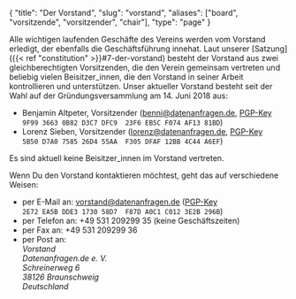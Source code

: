{
    "title": "Der Vorstand",
    "slug": "vorstand",
    "aliases": ["board", "vorsitzende", "vorsitzender", "chair"],
    "type": "page"
}

Alle wichtigen laufenden Geschäfte des Vereins werden vom Vorstand erledigt, der ebenfalls die Geschäftsführung innehat. Laut unserer [Satzung]({{< ref "constitution" >}}#7-der-vorstand) besteht der Vorstand aus zwei gleichberechtigten Vorsitzenden, die den Verein gemeinsam vertreten und beliebig vielen Beisitzer_innen, die den Vorstand in seiner Arbeit kontrollieren und unterstützen. Unser aktueller Vorstand besteht seit der Wahl auf der Gründungsversammlung am 14. Juni 2018 aus:

* Benjamin Altpeter, Vorsitzender ([benni@datenanfragen.de](mailto:benni@datenanfragen.de), [PGP-Key](/pgp/AF1381BD.asc) `9F99 3663 0B82 D3C7 DFC9  23F6 EB5C F074 AF13 81BD`)
* Lorenz Sieben, Vorsitzender ([lorenz@datenanfragen.de](mailto:lorenz@datenanfragen.de), [PGP-Key](/pgp/4C44A6EF.asc) `5B50 D7A0 7585 26D4 55AA  F305 DFAF 12BB 4C44 A6EF`)

Es sind aktuell keine Beisitzer_innen im Vorstand vertreten.

Wenn Du den Vorstand kontaktieren möchtest, geht das auf verschiedene Weisen:

* per E-Mail an: [vorstand@datenanfragen.de](mailto:vorstand@datenanfragen.de) ([PGP-Key](/pgp/3E2B296B.asc) `2E72 EA5B DDE3 1730 58D7  F87D A0C1 C012 3E2B 296B`)
* per Telefon an: +49&nbsp;531&nbsp;209299&nbsp;35 (keine Geschäftszeiten)
* per Fax an: +49&nbsp;531&nbsp;209299&nbsp;36
* per Post an:  
    *Vorstand  
    Datenanfragen.de e. V.  
    Schreinerweg 6  
    38126 Braunschweig  
    Deutschland*
